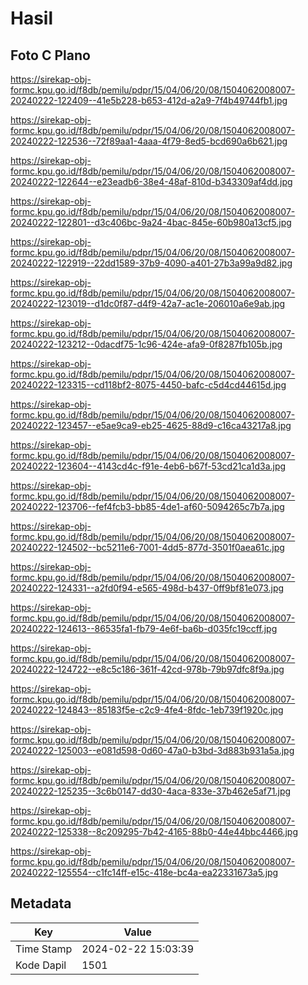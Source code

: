 # Hasil

## Foto C Plano

https://sirekap-obj-formc.kpu.go.id/f8db/pemilu/pdpr/15/04/06/20/08/1504062008007-20240222-122409--41e5b228-b653-412d-a2a9-7f4b49744fb1.jpg

https://sirekap-obj-formc.kpu.go.id/f8db/pemilu/pdpr/15/04/06/20/08/1504062008007-20240222-122536--72f89aa1-4aaa-4f79-8ed5-bcd690a6b621.jpg

https://sirekap-obj-formc.kpu.go.id/f8db/pemilu/pdpr/15/04/06/20/08/1504062008007-20240222-122644--e23eadb6-38e4-48af-810d-b343309af4dd.jpg

https://sirekap-obj-formc.kpu.go.id/f8db/pemilu/pdpr/15/04/06/20/08/1504062008007-20240222-122801--d3c406bc-9a24-4bac-845e-60b980a13cf5.jpg

https://sirekap-obj-formc.kpu.go.id/f8db/pemilu/pdpr/15/04/06/20/08/1504062008007-20240222-122919--22dd1589-37b9-4090-a401-27b3a99a9d82.jpg

https://sirekap-obj-formc.kpu.go.id/f8db/pemilu/pdpr/15/04/06/20/08/1504062008007-20240222-123019--d1dc0f87-d4f9-42a7-ac1e-206010a6e9ab.jpg

https://sirekap-obj-formc.kpu.go.id/f8db/pemilu/pdpr/15/04/06/20/08/1504062008007-20240222-123212--0dacdf75-1c96-424e-afa9-0f8287fb105b.jpg

https://sirekap-obj-formc.kpu.go.id/f8db/pemilu/pdpr/15/04/06/20/08/1504062008007-20240222-123315--cd118bf2-8075-4450-bafc-c5d4cd44615d.jpg

https://sirekap-obj-formc.kpu.go.id/f8db/pemilu/pdpr/15/04/06/20/08/1504062008007-20240222-123457--e5ae9ca9-eb25-4625-88d9-c16ca43217a8.jpg

https://sirekap-obj-formc.kpu.go.id/f8db/pemilu/pdpr/15/04/06/20/08/1504062008007-20240222-123604--4143cd4c-f91e-4eb6-b67f-53cd21ca1d3a.jpg

https://sirekap-obj-formc.kpu.go.id/f8db/pemilu/pdpr/15/04/06/20/08/1504062008007-20240222-123706--fef4fcb3-bb85-4de1-af60-5094265c7b7a.jpg

https://sirekap-obj-formc.kpu.go.id/f8db/pemilu/pdpr/15/04/06/20/08/1504062008007-20240222-124502--bc5211e6-7001-4dd5-877d-3501f0aea61c.jpg

https://sirekap-obj-formc.kpu.go.id/f8db/pemilu/pdpr/15/04/06/20/08/1504062008007-20240222-124331--a2fd0f94-e565-498d-b437-0ff9bf81e073.jpg

https://sirekap-obj-formc.kpu.go.id/f8db/pemilu/pdpr/15/04/06/20/08/1504062008007-20240222-124613--86535fa1-fb79-4e6f-ba6b-d035fc19ccff.jpg

https://sirekap-obj-formc.kpu.go.id/f8db/pemilu/pdpr/15/04/06/20/08/1504062008007-20240222-124722--e8c5c186-361f-42cd-978b-79b97dfc8f9a.jpg

https://sirekap-obj-formc.kpu.go.id/f8db/pemilu/pdpr/15/04/06/20/08/1504062008007-20240222-124843--85183f5e-c2c9-4fe4-8fdc-1eb739f1920c.jpg

https://sirekap-obj-formc.kpu.go.id/f8db/pemilu/pdpr/15/04/06/20/08/1504062008007-20240222-125003--e081d598-0d60-47a0-b3bd-3d883b931a5a.jpg

https://sirekap-obj-formc.kpu.go.id/f8db/pemilu/pdpr/15/04/06/20/08/1504062008007-20240222-125235--3c6b0147-dd30-4aca-833e-37b462e5af71.jpg

https://sirekap-obj-formc.kpu.go.id/f8db/pemilu/pdpr/15/04/06/20/08/1504062008007-20240222-125338--8c209295-7b42-4165-88b0-44e44bbc4466.jpg

https://sirekap-obj-formc.kpu.go.id/f8db/pemilu/pdpr/15/04/06/20/08/1504062008007-20240222-125554--c1fc14ff-e15c-418e-bc4a-ea22331673a5.jpg


## Metadata

| Key        | Value               |
| ---------- | ------------------- |
| Time Stamp | 2024-02-22 15:03:39 |
| Kode Dapil | 1501                |



